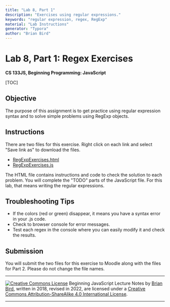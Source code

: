```yaml
---
title: "Lab 8, Part 1"
description: "Exercises using regular expressions."
keywords: "regular expression, regex, RegExp"
material: "Lab Instructions"
generator: "Typora"
author: "Brian Bird"
---
```


<h1>Lab 8, Part 1: Regex Exercises</h1>

**CS 133JS, Beginning Programming: JavaScript**

[TOC]

## Objective

The purpose of this assignment is to get practice using regular expression syntax and to solve simple problems using RegExp objects.

## Instructions

There are two files for this exercise. Right click on each link and select "Save link as" to download the files.

- [RegExpExercises.html](https://lcc-cit.github.io/CS133JS-CourseMaterials/Labs/Lab08/RegExpExercises.html)
- [RegExpExercises.js](https://lcc-cit.github.io/CS133JS-CourseMaterials/Labs/Lab08/RegExpExercises.js)

The HTML file contains instructions and code to check the solution to each problem. You will complete the "TODO" parts of the JavaScript file. For this lab, that means writing the regular expressions.

## Troubleshooting Tips

- If the colors (red or green) disappear, it means you have a syntax error in your .js code.
- Check to browser console for error messages.
- Test each regex in the console where you can easily modify it and check the results.

## Submission

You will submit the two files for this exercise to Moodle along with the files for Part 2. Please do not change the file names.



------

[![Creative Commons License](https://i.creativecommons.org/l/by-sa/4.0/88x31.png)](http://creativecommons.org/licenses/by-sa/4.0/) Beginning JavaScript Lecture Notes by [Brian Bird](https://profbird.dev), written in 2018, revised in <time>2022</time>, are licensed under a [Creative Commons Attribution-ShareAlike 4.0 International License](http://creativecommons.org/licenses/by-sa/4.0/). 

------------

